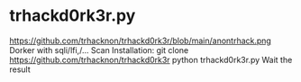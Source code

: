 # trhackd0rk3r.py
https://github.com/trhacknon/trhackd0rk3r/blob/main/anontrhack.png 
Dorker with sqli/lfi,/... Scan
Installation:
git clone https://github.com/trhacknon/trhackd0rk3r
python trhackd0rk3r.py
Wait the result
